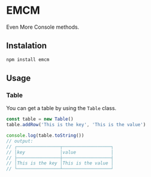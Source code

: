 # EMCM

Even More Console methods.

## Instalation

```bash
npm install emcm
```

## Usage

### Table

You can get a table by using the `Table` class.

```javascript
const table = new Table()
table.addRow('This is the key', 'This is the value')

console.log(table.toString())
// output:
// ┌────────────────┬──────────────────┐
// │key             │value             │
// ├────────────────┼──────────────────┤
// │This is the key │This is the value │
// └────────────────┴──────────────────┘
```
